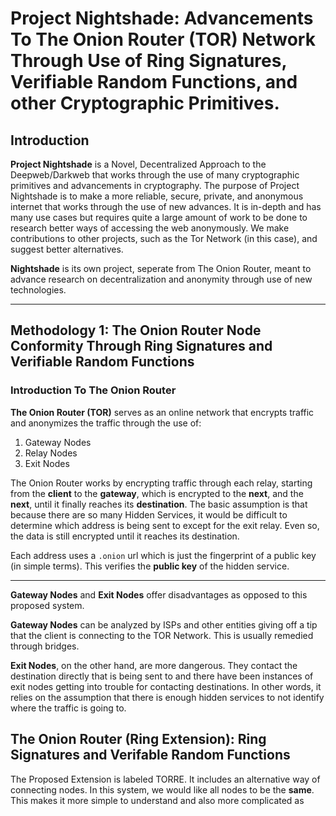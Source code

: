 # Project Nightshade: Advancements To The Onion Router (TOR) Network Through Use of Ring Signatures, Verifiable Random Functions, and other Cryptographic Primitives.

## Introduction

**Project Nightshade** is a Novel, Decentralized Approach to the Deepweb/Darkweb that works through the use of many cryptographic primitives and advancements in cryptography. The purpose of Project Nightshade is to make a more reliable, secure, private, and anonymous internet that works through the use of new advances. It is in-depth and has many use cases but requires quite a large amount of work to be done to research better ways of accessing the web anonymously. We make contributions to other projects, such as the Tor Network (in this case), and suggest better alternatives.

**Nightshade** is its own project, seperate from The Onion Router, meant to advance research on decentralization and anonymity through use of new technologies.

---

## Methodology 1: The Onion Router Node Conformity Through Ring Signatures and Verifiable Random Functions

### Introduction To The Onion Router

**The Onion Router (TOR)** serves as an online network that encrypts traffic and anonymizes the traffic through the use of:

1. Gateway Nodes
2. Relay Nodes
3. Exit Nodes

The Onion Router works by encrypting traffic through each relay, starting from the **client** to the **gateway**, which is encrypted to the **next**, and the **next**, until it finally reaches its **destination**. The basic assumption is that because there are so many Hidden Services, it would be difficult to determine which address is being sent to except for the exit relay. Even so, the data is still encrypted until it reaches its destination.

Each address uses a `.onion` url which is just the fingerprint of a public key (in simple terms). This verifies the **public key** of the hidden service.

---

**Gateway Nodes** and **Exit Nodes** offer disadvantages as opposed to this proposed system.

**Gateway Nodes** can be analyzed by ISPs and other entities giving off a tip that the client is connecting to the TOR Network. This is usually remedied through bridges.

**Exit Nodes**, on the other hand, are more dangerous. They contact the destination directly that is being sent to and there have been instances of exit nodes getting into trouble for contacting destinations. In other words, it relies on the assumption that there is enough hidden services to not identify where the traffic is going to.

## The Onion Router (Ring Extension): Ring Signatures and Verifable Random Functions

The Proposed Extension is labeled TORRE. It includes an alternative way of connecting nodes. In this system, we would like all nodes to be the **same**. This makes it more simple to understand and also more complicated as 

